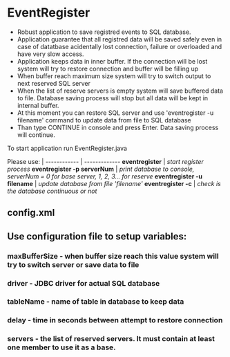 # EventRegister

* Robust application to save registred events to SQL database.
* Application guarantee that all registred data will be saved safely even in case of datatbase acidentally lost connection, 
failure or overloaded and have very slow access.
* Application keeps data in inner buffer. If the connection will be lost system will try to restore connection and 
buffer will be filling up
* When buffer reach maximum size system will try to switch output to next reserved 
SQL server
* When the list of reserve servers is empty system will save buffered data to file. Database saving process will stop but 
all data will be kept in internal buffer.
* At this moment you can restore SQL server and use 'eventregister -u filename' command to update data from file to SQL 
database 
* Than type CONTINUE in console and press Enter. Data saving process will continue.

To start application run EventRegister.java

Please use: | 
------------ | -------------
**eventregister** | *start register process*
**eventregister -p serverNum** | *print database to console, serverNum = 0 for base server, 1, 2, 3... for reserve*
**eventregister -u filename** | *update database from file 'filename'*
**eventregister -c** | *check is the database continuous or not*

## config.xml
## Use configuration file to setup variables:
### maxBufferSize - when buffer size reach this value system will try to switch server or save data to file
### driver - JDBC driver for actual SQL database
### tableName - name of table in database to keep data
### delay - time in seconds between attempt to restore connection
### servers - the list of reserved servers. It must contain at least one member to use it as a base.
